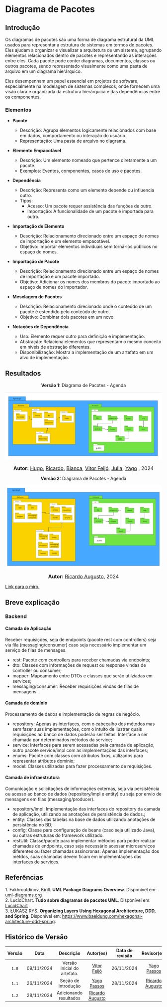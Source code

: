 # Diagrama de Pacotes

## Introdução

Os diagramas de pacotes são uma forma de diagrama estrutural da UML usados para representar a estrutura de sistemas em termos de pacotes. Eles ajudam a organizar e visualizar a arquitetura de um sistema, agrupando elementos relacionados dentro de pacotes e representando as interações entre eles. Cada pacote pode conter diagramas, documentos, classes ou outros pacotes, sendo representado visualmente como uma pasta de arquivo em um diagrama hierárquico.

Eles desempenham um papel essencial em projetos de software, especialmente na modelagem de sistemas complexos, onde fornecem uma visão clara e organizada da estrutura hierárquica e das dependências entre os componentes.

### Elementos 

- **Pacote** 
  - Descrição: Agrupa elementos logicamente relacionados com base em dados, comportamento ou interação do usuário.
  - Representação: Uma pasta de arquivo no diagrama.

- **Elemento Empacotável**
  - Descrição: Um elemento nomeado que pertence diretamente a um pacote.
  - Exemplos: Eventos, componentes, casos de uso e pacotes.

- **Dependência**
  - Descrição: Representa como um elemento depende ou influencia outro.
  - Tipos:
    - Acesso: Um pacote requer assistência das funções de outro.
    - Importação: A funcionalidade de um pacote é importada para outro.

- **Importação de Elemento**
  - Descrição: Relacionamento direcionado entre um espaço de nomes de importação e um elemento empacotável.
  - Objetivo: Importar elementos individuais sem torná-los públicos no espaço de nomes.

- **Importação de Pacote**
  - Descrição: Relacionamento direcionado entre um espaço de nomes de importação e um pacote importado.
  - Objetivo: Adicionar os nomes dos membros do pacote importado ao espaço de nomes do importador.

- **Mesclagem de Pacotes**
  - Descrição: Relacionamento direcionado onde o conteúdo de um pacote é estendido pelo conteúdo de outro.
  - Objetivo: Combinar dois pacotes em um novo.

- **Notações de Dependência**
  - Uso: Elemento requer outro para definição e implementação.
  - Abstração: Relaciona elementos que representam o mesmo conceito em níveis de abstração diferentes.
  - Disponibilização: Mostra a implementação de um artefato em um alvo de implementação.

## Resultados

<p align="center" > <strong> Versão 1:</Strong> Diagrama de Pacotes - Agenda</font> <gitbr></p>

<center>

![Diagrama de pacotes versão 1](../foco3/assets/diagrama_pacotes_v1.png)

</center>

<font size="3"><p style="text-align: center"><b>Autor:</b> [Hugo](https://github.com/melohugo), [Ricardo](https://github.com/avmricardo), [Bianca](https://github.com/BiancaPatrocinio7), [Vitor Feijó](https://github.com/vitorfleonardo), [Julia](https://github.com/juhvitoria4), [Yago](https://github.com/yagompassos)   , 2024</p></font>

<p align="center" > <strong> Versão 2:</Strong> Diagrama de Pacotes - Agenda</font> <gitbr></p>

<center>

![Diagrama de pacotes versão 2](../foco3/assets/diagrama_pacotes_v2.png)

</center>

<font size="3"><p style="text-align: center"><b>Autor:</b> [Ricardo Augusto](https://github.com/avmricardo), 2024</p></font>

[Link para o miro.](https://miro.com/app/board/uXjVLAbgimw=/)

## Breve explicação

### Backend

#### Camada de Aplicação

Receber requisições, seja de
endpoints (pacote rest com controllers) seja via fila (messaging/consumer) caso seja necessário implementar um serviço de filas de mensages.

- rest: Pacote com controllers para receber chamadas via endpoints;
- dto: Classes com informações de request ou response vindas de controller ou consumer;
- mapper: Mapeamento entre DTOs e classes que serão utilziadas em services;
- messaging/consumer: Receber requisições vindas de filas de mensagens.

#### Camada de domínio

Processamento de dados e implementação de regras de negócio.

- repository: Apenas as interfaces, com o cabeçalho dos métodos mas sem fazer suas implementações, com o intuito de ilustrar quais requisições ao banco de dados poderão ser feitas. Interface a ser chamada por determinados métodos da service;
- service: Interfaces para serem acessadas pela camada de aplicação, outro pacote service/impl com as implementações das interfaces;
- enums: Pacote com classes com atributos fixos, utilizados para representar atributos domínio;
- model: Classes utilizadas para fazer processamento de requisições.

#### Camada de infraestrutura

Comunicação e solicitações de informações externas, seja via persistência ou acesso ao banco de dados (repository/impl e entity) ou seja por envio de mensagens em filas (messaging/producer).

- repository/impl: Implementação das interfaces do repository da camada de aplicação, utilizando as anotações de persistência de dados.;
- entity: Classes das tabelas na base de dados utilizando anotações de persistência no BD;
- config: Classe para configuração de beans (caso seja utilizado Java), ou outras estruturas do framework utilizado.
- restUtil: Classe/pacote para implementar métodos para poder realizar chamadas de endpoints, caso seja necessário acessar microserviços diferentes ou fazer chamadas assíncronas. Apenas implementação dos métdos, suas chamadas devem ficam em implementações das interfaces de services.

## Referências

<a>1. </a> Fakhroutdinov, Kirill. **UML Package Diagrams Overview**. Disponível em: [uml-diagrams.org](https://www.uml-diagrams.org/package-diagrams-overview.html)<br>
<a>2. </a> LucidChart. **Tudo sobre diagramas de pacotes UML**. Disponível em: [LucidChart](https://www.lucidchart.com/pages/pt/diagrama-de-pacotes-uml)<br>
<a>3. </a> ŁUKASZ RYŚ. **Organizing Layers Using Hexagonal Architecture, DDD, and Spring**. Disponível em: <https://www.baeldung.com/hexagonal-architecture-ddd-spring>.

## Histórico de Versão

| Versão | Data | Descrição | Autor(es) | Data de revisão | Revisor(es) |
| :-: | :-: | :-: | :-: | :-: | :-: |
| `1.0` | 09/11/2024  | Versão inicial do artefato. | [Vitor Feijó](https://github.com/vitorfleonardo) | 26/11/2024  | [Yago Passos](https://github.com/yagompassos)  |
| `1.1` | 26/11/2024  | Seção de introdução | [Yago Passos](https://github.com/yagompassos) | 28/11/2024 | [Ricardo Augusto](https://github.com/avmricardo) |
| `1.2` | 28/11/2024 | Adicionando resultados | [Ricardo Augusto](https://github.com/avmricardo) | | |
